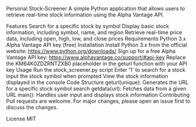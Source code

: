 Personal Stock-Screener
A simple Python application that allows users to retrieve real-time stock information using the Alpha Vantage API.

Features
Search for a specific stock by symbol
Display basic stock information, including symbol, name, and region
Retrieve real-time price data, including open, high, low, and close prices
Requirements
Python 3.x
Alpha Vantage API key (free)
Installation
Install Python 3.x from the official website: https://www.python.org/downloads/
Sign up for a free Alpha Vantage API key: https://www.alphavantage.co/support/#api-key
Replace the KM64K0ZDZRNTZXB0 placeholder in the geturl function with your API key
Usage
Run the stock_screener.py script
Enter '1' to search for a stock
Input the stock symbol when prompted
View the stock information displayed in the console
Code Structure
geturl(unique): Generates the URL for a specific stock symbol search
getdata(url): Fetches data from a given URL
main(): Handles user input and displays stock information
Contributing
Pull requests are welcome. For major changes, please open an issue first to discuss the changes.

License
MIT
